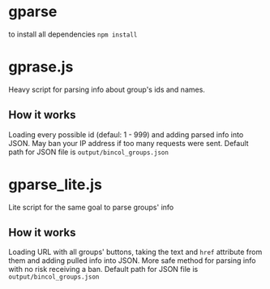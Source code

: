 # gparse
to install all dependencies `npm install`
# gprase.js
Heavy script for parsing info about group's ids and names. 
## How it works
Loading every possible id (defaul: 1 - 999) and adding parsed info into JSON. May ban your IP address if too many requests were sent. Default path for JSON file is `output/bincol_groups.json`
# gparse_lite.js
Lite script for the same goal to parse groups' info
## How it works
Loading URL with all groups' buttons, taking the text and `href` attribute from them and adding pulled info into JSON. More safe method for parsing info with no risk receiving a ban. Default path for JSON file is `output/bincol_groups.json`
